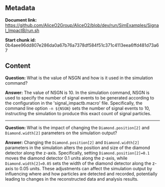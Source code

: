 ## Metadata

**Document link:** https://github.com/AliceO2Group/AliceO2/blob/dev/run/SimExamples/Signal_ImpactB/run.sh

**Start chunk id:** 0b4aee96dd807e286da0a67b76a7378df584f51c371c4113eea6ffd481d73a67

## Content

**Question:** What is the value of NSGN and how is it used in the simulation command?

**Answer:** The value of NSGN is 10. In the simulation command, NSGN is used to specify the number of signal events to be generated according to the configuration in the 'signal_impactb.macro' file. Specifically, the command line option `-n ${NSGN}` sets the number of signal events to 10, instructing the simulation to produce this exact count of signal particles.

---

**Question:** What is the impact of changing the `Diamond.position[2]` and `Diamond.width[2]` parameters on the simulation output?

**Answer:** Changing the `Diamond.position[2]` and `Diamond.width[2]` parameters in the simulation alters the position and size of the diamond detector along the z-axis. Specifically, setting `Diamond.position[2]=0.1` moves the diamond detector 0.1 units along the z-axis, while `Diamond.width[2]=0.05` sets the width of the diamond detector along the z-axis to 0.05 units. These adjustments can affect the simulation output by influencing where and how particles are detected and recorded, potentially leading to changes in the reconstructed data and analysis results.